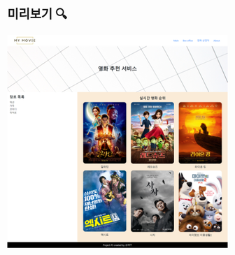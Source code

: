 # 미리보기 🔍

![screencapture-file-C-Users-kj310-Desktop-project-HTML-CSS-index-html-2022-09-04-20_41_02](README.assets/screencapture-file-C-Users-kj310-Desktop-project-HTML-CSS-index-html-2022-09-04-20_41_02.png)